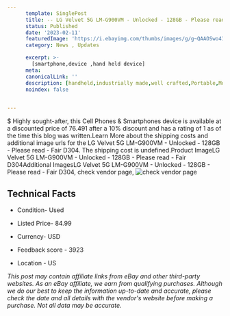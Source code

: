 ```yaml
---
      template: SinglePost
      title: -- LG Velvet 5G LM-G900VM - Unlocked - 128GB - Please read - Fair D304
      status: Published
      date: '2023-02-11'
      featuredImage: 'https://i.ebayimg.com/thumbs/images/g/g~QAAOSwo41jzC1t/s-l225.jpg'
      category: News , Updates

      excerpt: >-
        [smartphone,device ,hand held device]
      meta:
      canonicalLink: ''
      description: [handheld,industrially made,well crafted,Portable,Mobile,Compact,Convenient,Lightweight,Maneuverable,Man-portable,Miniature,Carriable,Hand-held,Light,Holdable,Transportable,Mobile device,Pocket-sized,On-the-go,Wireless,Cordless,Compact size,Convenient size, smartphone,device ,hand held device]
      noindex: false

        
---
```

$
    Highly sought-after, this Cell Phones & Smartphones device is available at a discounted price of 76.491 after a 10% discount and has a rating of 1 as of the time this blog was written.Learn More about the shipping costs and additional image urls for the LG Velvet 5G LM-G900VM - Unlocked - 128GB - Please read - Fair D304. The shipping cost is undefined.Product ImageLG Velvet 5G LM-G900VM - Unlocked - 128GB - Please read - Fair D304Additional ImagesLG Velvet 5G LM-G900VM - Unlocked - 128GB - Please read - Fair D304, check vendor page, ![check vendor page](https://origin-galleryplus.ebayimg.com/ws/web/225367856628_2_0_1/225x225.jpg,https://origin-galleryplus.ebayimg.com/ws/web/225367856628_3_0_1/225x225.jpg,https://origin-galleryplus.ebayimg.com/ws/web/225367856628_4_0_1/225x225.jpg,https://origin-galleryplus.ebayimg.com/ws/web/225367856628_5_0_1/225x225.jpg,https://origin-galleryplus.ebayimg.com/ws/web/225367856628_6_0_1/225x225.jpg,https://origin-galleryplus.ebayimg.com/ws/web/225367856628_7_0_1/225x225.jpg,https://origin-galleryplus.ebayimg.com/ws/web/225367856628_8_0_1/225x225.jpg)
    
    

 ## Technical Facts 



     
      

 - Condition- Used 


      

 - Listed Price- 84.99 


      

 - Currency- USD 


      

 - Feedback score - 3923 


      

 - Location - US 


      
      

 *_This post may contain affiliate links from eBay and other third-party websites. As an eBay affiliate, we earn from qualifying purchases. Although we do our best to keep the information up-to-date and accurate, please check the date and all details with the vendor's website before making a purchase. Not all data may be accurate._*



    
    
    
    
    
